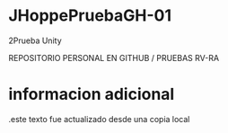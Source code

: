 # JHoppePruebaGH-01
2Prueba Unity

REPOSITORIO PERSONAL EN GITHUB / PRUEBAS RV-RA

# informacion adicional
.este texto fue actualizado desde una copia local
